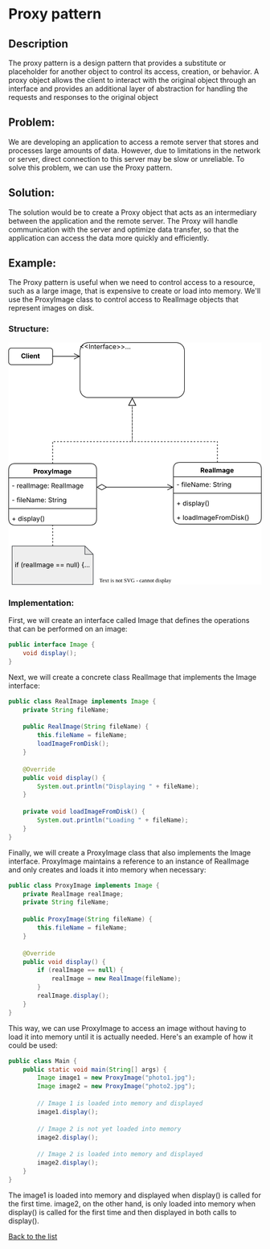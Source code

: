# Proxy pattern

## Description

The proxy pattern is a design pattern that provides a substitute or placeholder for another object to control its access, creation, or behavior. A proxy object allows the client to interact with the original object through an interface and provides an additional layer of abstraction for handling the requests and responses to the original object

## Problem:

We are developing an application to access a remote server that stores and processes large amounts of data. However, due to limitations in the network or server, direct connection to this server may be slow or unreliable. To solve this problem, we can use the Proxy pattern.

## Solution:

The solution would be to create a Proxy object that acts as an intermediary between the application and the remote server. The Proxy will handle communication with the server and optimize data transfer, so that the application can access the data more quickly and efficiently.

## Example:

The Proxy pattern is useful when we need to control access to a resource, such as a large image, that is expensive to create or load into memory. We'll use the ProxyImage class to control access to RealImage objects that represent images on disk.

### Structure:

![Proxy](diagrams/Proxy.drawio.svg)

### Implementation:

First, we will create an interface called Image that defines the operations that can be performed on an image:

```java
public interface Image {
    void display();
}
```
Next, we will create a concrete class RealImage that implements the Image interface:

```java
public class RealImage implements Image {
    private String fileName;

    public RealImage(String fileName) {
        this.fileName = fileName;
        loadImageFromDisk();
    }

    @Override
    public void display() {
        System.out.println("Displaying " + fileName);
    }

    private void loadImageFromDisk() {
        System.out.println("Loading " + fileName);
    }
}
```

Finally, we will create a ProxyImage class that also implements the Image interface. ProxyImage maintains a reference to an instance of RealImage and only creates and loads it into memory when necessary:

```java
public class ProxyImage implements Image {
    private RealImage realImage;
    private String fileName;

    public ProxyImage(String fileName) {
        this.fileName = fileName;
    }

    @Override
    public void display() {
        if (realImage == null) {
            realImage = new RealImage(fileName);
        }
        realImage.display();
    }
}
```

This way, we can use ProxyImage to access an image without having to load it into memory until it is actually needed. Here's an example of how it could be used:

```java
public class Main {
    public static void main(String[] args) {
        Image image1 = new ProxyImage("photo1.jpg");
        Image image2 = new ProxyImage("photo2.jpg");

        // Image 1 is loaded into memory and displayed
        image1.display();

        // Image 2 is not yet loaded into memory
        image2.display();

        // Image 2 is loaded into memory and displayed
        image2.display();
    }
}
```

The image1 is loaded into memory and displayed when display() is called for the first time. image2, on the other hand, is only loaded into memory when display() is called for the first time and then displayed in both calls to display().

[Back to the list](./README.md)